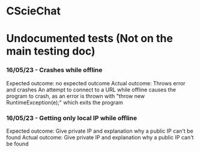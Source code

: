 # CScieChat


# Undocumented tests (Not on the main testing doc)
### 16/05/23 - Crashes while offline
Expected outcome: no expected outcome
Actual outcome: Throws error and crashes
An attempt to connect to a URL while offline causes the program to crash, as an error is thrown with "throw new RuntimeException(e);" which exits the program

### 16/05/23 - Getting only local IP while offline
Expected outcome: Give private IP and explanation why a public IP can't be found
Actual outcome: Give private IP and explanation why a public IP can't be found
